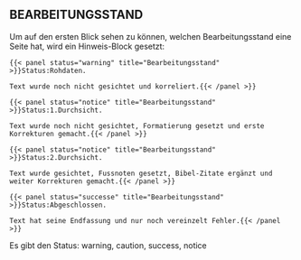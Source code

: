 BEARBEITUNGSSTAND
-----------------

Um auf den ersten Blick sehen zu können, welchen Bearbeitungsstand eine Seite hat, wird ein Hinweis-Block gesetzt:

```
{{< panel status="warning" title="Bearbeitungsstand" >}}Status:Rohdaten.

Text wurde noch nicht gesichtet und korreliert.{{< /panel >}}
```


```
{{< panel status="notice" title="Bearbeitungsstand" >}}Status:1.Durchsicht.

Text wurde noch nicht gesichtet, Formatierung gesetzt und erste Korrekturen gemacht.{{< /panel >}}
```

```
{{< panel status="notice" title="Bearbeitungsstand" >}}Status:2.Durchsicht.

Text wurde gesichtet, Fussnoten gesetzt, Bibel-Zitate ergänzt und weiter Korrekturen gemacht.{{< /panel >}}
```


```
{{< panel status="successe" title="Bearbeitungsstand" >}}Status:Abgeschlossen.

Text hat seine Endfassung und nur noch vereinzelt Fehler.{{< /panel >}}
```
Es gibt den Status: warning, caution, success, notice